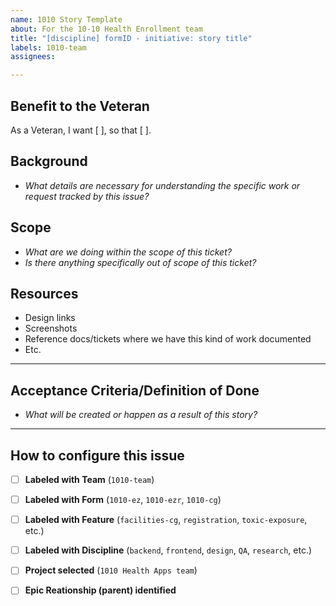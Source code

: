 ```yaml
---
name: 1010 Story Template
about: For the 10-10 Health Enrollment team
title: "[discipline] formID - initiative: story title"
labels: 1010-team
assignees:

---
```


## Benefit to the Veteran
As a Veteran, I want [ ], so that [ ].

## Background
- _What details are necessary for understanding the specific work or request tracked by this issue?_

## Scope
- _What are we doing within the scope of this ticket?_
- _Is there anything specifically out of scope of this ticket?_

## Resources
- Design links
- Screenshots
- Reference docs/tickets where we have this kind of work documented
- Etc.
---
## Acceptance Criteria/Definition of Done
-  _What will be created or happen as a result of this story?_


---

## How to configure this issue
- [ ] **Labeled with Team** (`1010-team`)
- [ ] **Labeled with Form** (`1010-ez`, `1010-ezr`, `1010-cg`)
- [ ] **Labeled with Feature** (`facilities-cg`, `registration`,  `toxic-exposure`, etc.)
- [ ] **Labeled with Discipline** (`backend`, `frontend`,  `design`, `QA`, `research`, etc.)
- [ ] **Project selected** (`1010 Health Apps team`)
- [ ] **Epic Reationship (parent) identified**


